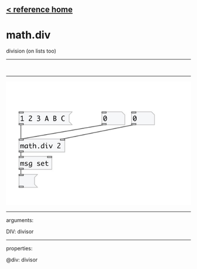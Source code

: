 [< reference home](index.html)
---

# math.div


division (on lists too)

---

<br>


---


![example](examples/math.div-example.jpg)

---
arguments:

DIV: divisor<br>

---
properties:

@div: divisor<br>

